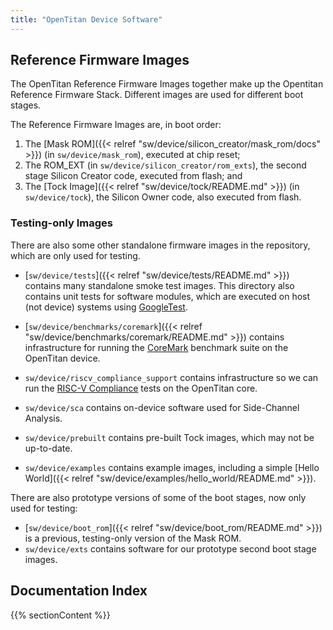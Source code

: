 ```yaml
---
title: "OpenTitan Device Software"
---
```


## Reference Firmware Images

The OpenTitan Reference Firmware Images together make up the Opentitan Reference Firmware Stack.
Different images are used for different boot stages.

The Reference Firmware Images are, in boot order:

1.  The [Mask ROM]({{< relref "sw/device/silicon_creator/mask_rom/docs" >}}) (in `sw/device/mask_rom`), executed at chip reset;
2.  The ROM_EXT (in `sw/device/silicon_creator/rom_exts`), the second stage Silicon Creator code, executed from flash; and
3.  The [Tock Image]({{< relref "sw/device/tock/README.md" >}}) (in `sw/device/tock`), the Silicon Owner code, also executed from flash.

### Testing-only Images

There are also some other standalone firmware images in the repository, which are only used for testing.

- [`sw/device/tests`]({{< relref "sw/device/tests/README.md" >}}) contains many standalone smoke test images.
  This directory also contains unit tests for software modules, which are executed on host (not device) systems using [GoogleTest](https://github.com/google/googletest).

- [`sw/device/benchmarks/coremark`]({{< relref "sw/device/benchmarks/coremark/README.md" >}}) contains infrastructure for running the [CoreMark](https://github.com/eembc/coremark) benchmark suite on the OpenTitan device.
- `sw/device/riscv_compliance_support` contains infrastructure so we can run the [RISC-V Compliance](https://github.com/riscv/riscv-compliance) tests on the OpenTitan core.
- `sw/device/sca` contains on-device software used for Side-Channel Analysis.
- `sw/device/prebuilt` contains pre-built Tock images, which may not be up-to-date.
- `sw/device/examples` contains example images, including a simple [Hello World]({{< relref "sw/device/examples/hello_world/README.md" >}}).

There are also prototype versions of some of the boot stages, now only used for testing:

- [`sw/device/boot_rom`]({{< relref "sw/device/boot_rom/README.md" >}}) is a previous, testing-only version of the Mask ROM.
- `sw/device/exts` contains software for our prototype second boot stage images.

## Documentation Index

{{% sectionContent %}}
